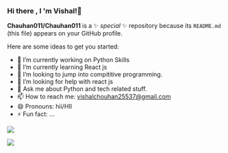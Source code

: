 ### Hi there , I 'm Vishal!👋

**Chauhan011/Chauhan011** is a ✨ _special_ ✨ repository because its `README.md` (this file) appears on your GitHub profile.

Here are some ideas to get you started:
- 🔭 I’m currently working on Python Skills
- 🌱 I’m currently learning React js
- 👯 I’m looking to jump into compititive programming.
- 🤔 I’m looking for help with react js
- 💬 Ask me about Python and tech related stuff.
- 📫 How to reach me: vishalchouhan25537@gmail.com
- 😄 Pronouns: hii/HII
- ⚡ Fun fact: ...


<img src="https://i.pinimg.com/originals/2d/44/8a/2d448ad092ab29dbc0eae95ef257c12b.gif">

<img src="https://github-readme-stats.vercel.app/api?username=Chauhan011&theme=algolia&show_icons=true"></img>
